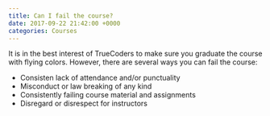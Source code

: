 ```yaml
---
title: Can I fail the course?
date: 2017-09-22 21:42:00 +0000
categories: Courses
---
```


It is in the best interest of TrueCoders to make sure you graduate the course with flying colors. However, there are several ways you can fail the course:

* Consisten lack of attendance and/or punctuality
* Misconduct or law breaking of any kind
* Consistently failing course material and assignments
* Disregard or disrespect for instructors
